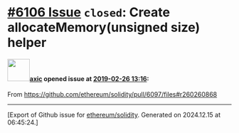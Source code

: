 # [\#6106 Issue](https://github.com/ethereum/solidity/issues/6106) `closed`: Create allocateMemory(unsigned size) helper

#### <img src="https://avatars.githubusercontent.com/u/20340?v=4" width="50">[axic](https://github.com/axic) opened issue at [2019-02-26 13:16](https://github.com/ethereum/solidity/issues/6106):

From https://github.com/ethereum/solidity/pull/6097/files#r260260868




-------------------------------------------------------------------------------



[Export of Github issue for [ethereum/solidity](https://github.com/ethereum/solidity). Generated on 2024.12.15 at 06:45:24.]

